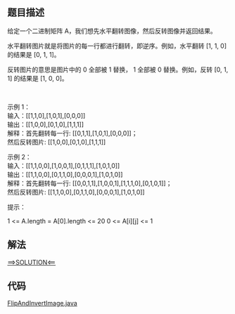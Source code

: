 ## 题目描述

给定一个二进制矩阵 A，我们想先水平翻转图像，然后反转图像并返回结果。

水平翻转图片就是将图片的每一行都进行翻转，即逆序。例如，水平翻转 [1, 1, 0] 的结果是 [0, 1, 1]。

反转图片的意思是图片中的 0 全部被 1 替换， 1 全部被 0 替换。例如，反转 [0, 1, 1] 的结果是 [1, 0, 0]。

 

示例 1：
<br>输入：[[1,1,0],[1,0,1],[0,0,0]]
<br>输出：[[1,0,0],[0,1,0],[1,1,1]]
<br>解释：首先翻转每一行: [[0,1,1],[1,0,1],[0,0,0]]；
<br>然后反转图片: [[1,0,0],[0,1,0],[1,1,1]]

示例 2：
<br>输入：[[1,1,0,0],[1,0,0,1],[0,1,1,1],[1,0,1,0]]
<br>输出：[[1,1,0,0],[0,1,1,0],[0,0,0,1],[1,0,1,0]]
<br>解释：首先翻转每一行: [[0,0,1,1],[1,0,0,1],[1,1,1,0],[0,1,0,1]]；
<br>然后反转图片: [[1,1,0,0],[0,1,1,0],[0,0,0,1],[1,0,1,0]]

提示：

1 <= A.length = A[0].length <= 20 0 <= A[i][j] <= 1

## 解法

[==>SOLUTION<==](https://leetcode-cn.com/problems/flipping-an-image/solution/fan-zhuan-tu-xiang-by-leetcode-solution-yljd/)

## 代码

[FlipAndInvertImage.java](https://github.com/Marshal7cc/leetcode-java/blob/master/src/slidewindow/FlipAndInvertImage.java)

